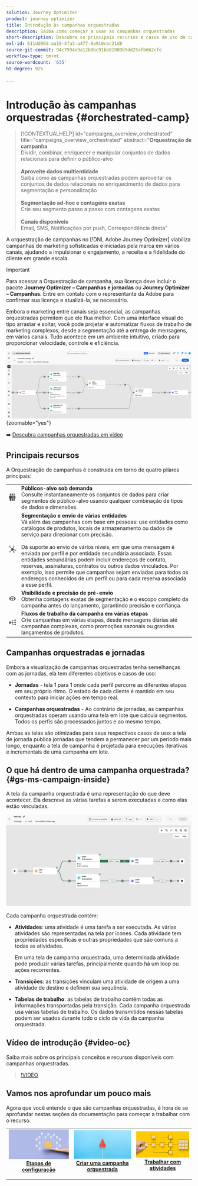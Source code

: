 ```yaml
---
solution: Journey Optimizer
product: journey optimizer
title: Introdução às campanhas orquestradas
description: Saiba como começar a usar as campanhas orquestradas
short-description: Descubra os principais recursos e casos de uso de campanhas orquestradas.
exl-id: 611dd06d-aa18-4fa3-a477-8a910cec21d8
source-git-commit: 94c7594e9a12b0bc91bb01989b5dd25afb662cfe
workflow-type: tm+mt
source-wordcount: '635'
ht-degree: 92%

---
```



# Introdução às campanhas orquestradas {#orchestrated-camp}

>[!CONTEXTUALHELP]
>id="campaigns_overview_orchestrated"
>title="campaigns_overview_orchestrated"
>abstract="<b>Orquestração de campanha</b><br/>Dividir, combinar, enriquecer e manipular conjuntos de dados relacionais para definir o público-alvo<br/><br/> <b>Aproveite dados multientidade</b><br/>Saiba como as campanhas orquestradas podem aproveitar os conjuntos de dados relacionais no enriquecimento de dados para segmentação e personalização<br/><br/><b>Segmentação ad-hoc e contagens exatas</b><br/>Crie seu segmento passo a passo com contagens exatas<br/><br/><b>Canais disponíveis</b><br/>Email, SMS, Notificações por push, Correspondência direta"

A orquestração de campanhas no [!DNL Adobe Journey Optimizer] viabiliza campanhas de marketing sofisticadas e iniciadas pela marca em vários canais, ajudando a impulsionar o engajamento, a receita e a fidelidade do cliente em grande escala.

>[!IMPORTANT]
>
>Para acessar a Orquestração de campanha, sua licença deve incluir o pacote **Journey Optimizer – Campanhas e jornadas** ou **Journey Optimizer – Campanhas**. Entre em contato com o representante da Adobe para confirmar sua licença e atualizá-la, se necessário.

Embora o marketing entre canais seja essencial, as campanhas orquestradas permitem que ele flua melhor. Com uma interface visual do tipo arrastar e soltar, você pode projetar e automatizar fluxos de trabalho de marketing complexos, desde a segmentação até a entrega de mensagens, em vários canais. Tudo acontece em um ambiente intuitivo, criado para proporcionar velocidade, controle e eficiência.

![](assets/canvas-example-diagram.png){zoomable="yes"}

➡️ [Descubra campanhas orquestradas em vídeo](#video-oc)

## Principais recursos

A Orquestração de campanhas é construída em torno de quatro pilares principais:

<table style="table-layout:auto">
<tr style="border: 0;">
<td><img alt="Públicos-alvo sob demanda" src="assets/do-not-localize/icon-audience.svg" width="150px"></a></td><td><b>Públicos-alvo sob demanda</b><br/>Consulte instantaneamente os conjuntos de dados para criar segmentos de público-alvo usando qualquer combinação de tipos de dados e dimensões.</td></tr>
<tr style="border: 0;">
<td><img alt="Segmentação e envio de várias entidades" src="assets/do-not-localize/icon-entity.svg" width="150px"></a></td><td><b>Segmentação e envio de várias entidades</b><br/>Vá além das campanhas com base em pessoas: use entidades como catálogos de produtos, locais de armazenamento ou dados de serviço para direcionar com precisão.<br/><br/>
Dá suporte ao envio de vários níveis, em que uma mensagem é enviada por perfil e por entidade secundária associada. Essas entidades secundárias podem incluir endereços de contato, reservas, assinaturas, contratos ou outros dados vinculados. Por exemplo, isso permite que campanhas sejam enviadas para todos os endereços conhecidos de um perfil ou para cada reserva associada a esse perfil.</td></tr>
<tr style="border: 0;">
<td><img alt="Visibilidade e precisão de pré-envio" src="assets/do-not-localize/icon-visibility.svg" width="150px"></a></td><td><b>Visibilidade e precisão de pré-envio</b><br/>Obtenha contagens exatas de segmentação e o escopo completo da campanha antes do lançamento, garantindo precisão e confiança.</td></tr>
<tr style="border: 0;">
<td><img alt="Fluxos de trabalho da campanha em várias etapas" src="assets/do-not-localize/icon-multistep.svg" width="150px"></a></td><td><b>Fluxos de trabalho da campanha em várias etapas</b><br/>Crie campanhas em várias etapas, desde mensagens diárias até campanhas complexas, como promoções sazonais ou grandes lançamentos de produtos.</td></tr>
</table>

## Campanhas orquestradas e jornadas

Embora a visualização de campanhas orquestradas tenha semelhanças com as jornadas, ela tem diferentes objetivos e casos de uso:

* **Jornadas** - tela 1 para 1 onde cada perfil percorre as diferentes etapas em seu próprio ritmo. O estado de cada cliente é mantido em seu contexto para iniciar ações em tempo real.

* **Campanhas orquestradas** - Ao contrário de jornadas, as campanhas orquestradas operam usando uma tela em lote que calcula segmentos. Todos os perfis são processados juntos e ao mesmo tempo.

Ambas as telas são otimizadas para seus respectivos casos de uso: a tela de jornada publica jornadas que tendem a permanecer por um período mais longo, enquanto a tela de campanha é projetada para execuções iterativas e incrementais de uma campanha em lote.

## O que há dentro de uma campanha orquestrada? {#gs-ms-campaign-inside}

A tela da campanha orquestrada é uma representação do que deve acontecer. Ela descreve as várias tarefas a serem executadas e como elas estão vinculadas.

![imagem mostrando a tela de uma campanha orquestrada](assets/canvas-example.png)

Cada campanha orquestrada contém:

* **Atividades**: uma atividade é uma tarefa a ser executada. As várias atividades são representadas na tela por ícones. Cada atividade tem propriedades específicas e outras propriedades que são comuns a todas as atividades.

  Em uma tela de campanha orquestrada, uma determinada atividade pode produzir várias tarefas, principalmente quando há um loop ou ações recorrentes.

* **Transições**: as transições vinculam uma atividade de origem a uma atividade de destino e definem sua sequência.

* **Tabelas de trabalho**: as tabelas de trabalho contêm todas as informações transportadas pela transição. Cada campanha orquestrada usa várias tabelas de trabalho. Os dados transmitidos nessas tabelas podem ser usados durante todo o ciclo de vida da campanha orquestrada.


## Vídeo de introdução {#video-oc}

Saiba mais sobre os principais conceitos e recursos disponíveis com campanhas orquestradas.


>[!VIDEO](https://video.tv.adobe.com/v/3471538/?learn=on&enablevpops)


## Vamos nos aprofundar um pouco mais

Agora que você entende o que são campanhas orquestradas, é hora de se aprofundar nestas seções da documentação para começar a trabalhar com o recurso.

<table><tr style="border: 0; text-align: center;">
<td>
<a href="gs-campaign-creation.md">
<img alt="Acessar e gerenciar campanhas" src="assets/do-not-localize/workflow-access.jpeg">
</a>
<div>
<a href="gs-campaign-creation.md"><strong>Etapas de configuração</strong></a>
</div>
<p>
</td>
<td>
<a href="create-orchestrated-campaign.md">
<img alt="Lead" src="assets/do-not-localize/workflow-create.jpeg">
</a>
<div><a href="create-orchestrated-campaign.md"><strong>Criar uma campanha orquestrada</strong>
</div>
<p>
</td>
<td>
<a href="activities/about-activities.md">
<img alt="Pouco frequente" src="assets/do-not-localize/workflow-activities.jpeg">
</a>
<div>
<a href="activities/about-activities.md"><strong>Trabalhar com atividades</strong></a>
</div>
<p></td>
</tr></table>
